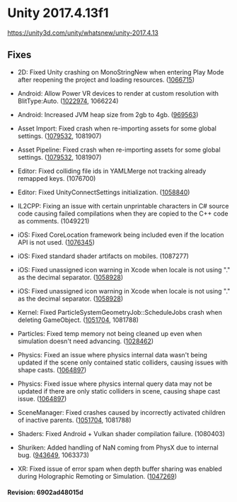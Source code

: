 # Unity 2017.4.13f1

https://unity3d.com/unity/whatsnew/unity-2017.4.13

## Fixes



*   2D: Fixed Unity crashing on MonoStringNew when entering Play Mode after reopening the project and loading resources. ([1066715](https://issuetracker.unity3d.com/issues/sprite-atlas-unity-crashes-on-monostringnew-when-entering-play-mode-after-reopening-the-project-and-loading-resources))
    
*   Android: Allow Power VR devices to render at custom resolution with BlitType:Auto. ([1022974](https://issuetracker.unity3d.com/issues/android-resolution-does-not-changes-when-changing-it-with-blit-type-auto-on-power-vr-devices), 1066224)
    
*   Android: Increased JVM heap size from 2gb to 4gb. ([969563](https://issuetracker.unity3d.com/issues/android-gradle-build-fails-when-building-project-with-asset-bundle))
    
*   Asset Import: Fixed crash when re-importing assets for some global settings. ([1079532](https://issuetracker.unity3d.com/issues/unity-crashes-on-std-tree-std-tmap-traits-core-basic-string-char-core-stringstoragedefault-when-reimporting-assets), 1081907)
    
*   Asset Pipeline: Fixed crash when re-importing assets for some global settings. ([1079532](https://issuetracker.unity3d.com/issues/unity-crashes-on-std-tree-std-tmap-traits-core-basic-string-char-core-stringstoragedefault-when-reimporting-assets), 1081907)
    
*   Editor: Fixed colliding file ids in YAMLMerge not tracking already remapped keys. (1076700)
    
*   Editor: Fixed UnityConnectSettings initialization. ([1058840](https://issuetracker.unity3d.com/issues/editor-exits-with-return-code-0-even-with-compilation-errors-when-unity-analytics-is-enabled))
    
*   IL2CPP: Fixing an issue with certain unprintable characters in C# source code causing failed compilations when they are copied to the C++ code as comments. (1049221)
    
*   iOS: Fixed CoreLocation framework being included even if the location API is not used. ([1076345](https://issuetracker.unity3d.com/issues/ios-update-location-service-api-according-to-the-new-app-store-guidelines-apps-will-be-rejected-starting-spring-2019))
    
*   iOS: Fixed standard shader artifacts on mobiles. (1087277)
    
*   iOS: Fixed unassigned icon warning in Xcode when locale is not using "." as the decimal separator. ([1058928](https://issuetracker.unity3d.com/issues/dot-net4-dot-x-using-french-as-default-language-on-mac-building-ios-app-gives-unassigned-icon-warning-in-xcode))
    
*   iOS: Fixed unassigned icon warning in Xcode when locale is not using "." as the decimal separator. ([1058928](https://issuetracker.unity3d.com/issues/dot-net4-dot-x-using-french-as-default-language-on-mac-building-ios-app-gives-unassigned-icon-warning-in-xcode))
    
*   Kernel: Fixed ParticleSystemGeometryJob::ScheduleJobs crash when deleting GameObject. ([1051704](https://issuetracker.unity3d.com/issues/crash-on-particlesystemgeometryjob-schedulejobs-when-deleting-gameobject), 1081788)
    
*   Particles: Fixed temp memory not being cleaned up even when simulation doesn't need advancing. ([1028462](https://issuetracker.unity3d.com/issues/particle-system-using-skinnedmeshrenderer-shape-generate-warning-and-error-when-timescale-is-set-to-0))
    
*   Physics: Fixed an issue where physics internal data wasn't being updated if the scene only contained static colliders, causing issues with shape casts. ([1064897](https://issuetracker.unity3d.com/issues/windows-physics-dot-spherecast-does-not-properly-detect-collisions-when-clicking-on-certain-objects-spots))
    
*   Physics: Fixed issue where physics internal query data may not be updated if there are only static colliders in scene, causing shape cast issue. ([1064897](https://issuetracker.unity3d.com/issues/windows-physics-dot-spherecast-does-not-properly-detect-collisions-when-clicking-on-certain-objects-spots))
    
*   SceneManager: Fixed crashes caused by incorrectly activated children of inactive parents. ([1051704](https://issuetracker.unity3d.com/issues/crash-on-particlesystemgeometryjob-schedulejobs-when-deleting-gameobject), 1081788)
    
*   Shaders: Fixed Android + Vulkan shader compilation failure. (1080403)
    
*   Shuriken: Added handling of NaN coming from PhysX due to internal bug. ([943649](https://issuetracker.unity3d.com/issues/invalid-worldaabb-console-errors-are-thrown-after-particle-collisions-in-the-scene), 1063373)
    
*   XR: Fixed issue of error spam when depth buffer sharing was enabled during Holographic Remoting or Simulation. ([1047269](https://issuetracker.unity3d.com/issues/windowsmr-failure-to-get-rendering-parameters-for-main-camera-when-depth-buffer-sharing-is-enabled))
    

#### Revision: 6902ad48015d